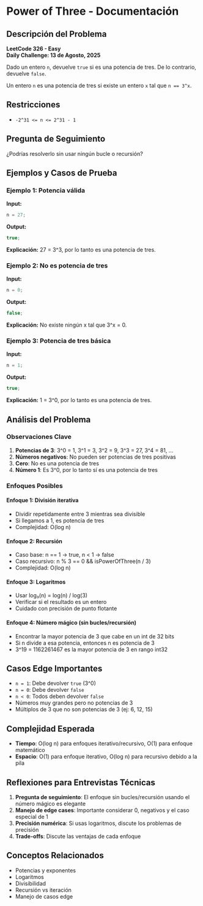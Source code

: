 # Power of Three - Documentación

## Descripción del Problema

**LeetCode 326 - Easy**  
**Daily Challenge: 13 de Agosto, 2025**

Dado un entero `n`, devuelve `true` si es una potencia de tres. De lo contrario, devuelve `false`.

Un entero `n` es una potencia de tres si existe un entero `x` tal que `n == 3^x`.

## Restricciones

- `-2^31 <= n <= 2^31 - 1`

## Pregunta de Seguimiento

¿Podrías resolverlo sin usar ningún bucle o recursión?

## Ejemplos y Casos de Prueba

### Ejemplo 1: Potencia válida

**Input:**

```typescript
n = 27;
```

**Output:**

```typescript
true;
```

**Explicación:**
27 = 3^3, por lo tanto es una potencia de tres.

### Ejemplo 2: No es potencia de tres

**Input:**

```typescript
n = 0;
```

**Output:**

```typescript
false;
```

**Explicación:**
No existe ningún x tal que 3^x = 0.

### Ejemplo 3: Potencia de tres básica

**Input:**

```typescript
n = 1;
```

**Output:**

```typescript
true;
```

**Explicación:**
1 = 3^0, por lo tanto es una potencia de tres.

## Análisis del Problema

### Observaciones Clave

1. **Potencias de 3**: 3^0 = 1, 3^1 = 3, 3^2 = 9, 3^3 = 27, 3^4 = 81, ...
2. **Números negativos**: No pueden ser potencias de tres positivas
3. **Cero**: No es una potencia de tres
4. **Número 1**: Es 3^0, por lo tanto sí es una potencia de tres

### Enfoques Posibles

#### Enfoque 1: División iterativa

- Dividir repetidamente entre 3 mientras sea divisible
- Si llegamos a 1, es potencia de tres
- Complejidad: O(log n)

#### Enfoque 2: Recursión

- Caso base: n == 1 → true, n < 1 → false
- Caso recursivo: n % 3 == 0 && isPowerOfThree(n / 3)
- Complejidad: O(log n)

#### Enfoque 3: Logaritmos

- Usar log₃(n) = log(n) / log(3)
- Verificar si el resultado es un entero
- Cuidado con precisión de punto flotante

#### Enfoque 4: Número mágico (sin bucles/recursión)

- Encontrar la mayor potencia de 3 que cabe en un int de 32 bits
- Si n divide a esa potencia, entonces n es potencia de 3
- 3^19 = 1162261467 es la mayor potencia de 3 en rango int32

## Casos Edge Importantes

- `n = 1`: Debe devolver `true` (3^0)
- `n = 0`: Debe devolver `false`
- `n < 0`: Todos deben devolver `false`
- Números muy grandes pero no potencias de 3
- Múltiplos de 3 que no son potencias de 3 (ej: 6, 12, 15)

## Complejidad Esperada

- **Tiempo**: O(log n) para enfoques iterativo/recursivo, O(1) para enfoque matemático
- **Espacio**: O(1) para enfoque iterativo, O(log n) para recursivo debido a la pila

## Reflexiones para Entrevistas Técnicas

1. **Pregunta de seguimiento**: El enfoque sin bucles/recursión usando el número mágico es elegante
2. **Manejo de edge cases**: Importante considerar 0, negativos y el caso especial de 1
3. **Precisión numérica**: Si usas logaritmos, discute los problemas de precisión
4. **Trade-offs**: Discute las ventajas de cada enfoque

## Conceptos Relacionados

- Potencias y exponentes
- Logaritmos
- Divisibilidad
- Recursión vs iteración
- Manejo de casos edge
